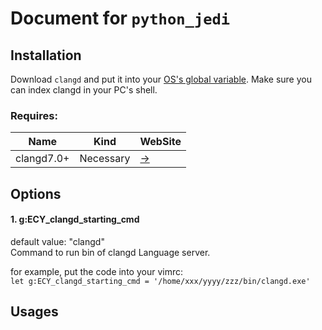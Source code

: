 # Document for `python_jedi`
## Installation
Download `clangd` and put it into your [OS's global variable](https://en.wikipedia.org/wiki/Global_variable).
Make sure you can index clangd in your PC's shell.

### Requires:
| Name          | Kind          | WebSite                                     |
| ------------- | ------------- | -------                                     |
| clangd7.0+    | Necessary     | [->](https://github.com/clangd/clangd/releases)   |

## Options
#### 1. g:ECY_clangd_starting_cmd  
default value: "clangd"  
Command to run bin of clangd Language server.

for example, put the code into your vimrc:  
`let g:ECY_clangd_starting_cmd = '/home/xxx/yyyy/zzz/bin/clangd.exe'`

## Usages
